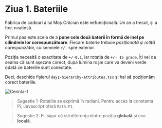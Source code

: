# Ziua 1. Bateriile

Fabrica de cadouri a lui Moș Crăciun este nefuncțională. Un an a trecut, și a fost neatinsă.

Primul pas este acela de a **pune cele două baterii în formă de inel pe cilindrele lor corespunzătoare**. Fiecare baterie trebuie *poziționată* și *rotită* corespunzător, cu semnele `+/-` spre exterior.

Poziția necesită o exactitate de `+/-0.1`, iar rotația de `+/- 15 grade`. Îți vei da seama că sunt așezate corect, dupa lumina roșie care va deveni verde odată ce bateriile sunt conectate. 

Deci, deschide fișierul `day1-hierarchy-attributes.tsx` și hai să poziționăm corect bateriile.

![Cerinta-1](https://d3tycb976jpudc.cloudfront.net/public/images/christmas-advent-2022/c1-cerinta.png)

> Sugestie 1: Rotațiile se exprimă în radiani. Pentru acces la constanta Pi, Javascript oferă `Math.PI`.

> Sugestie 2: Fii sigur că știi diferența dintre poziția **globală** și cea **locală**.
